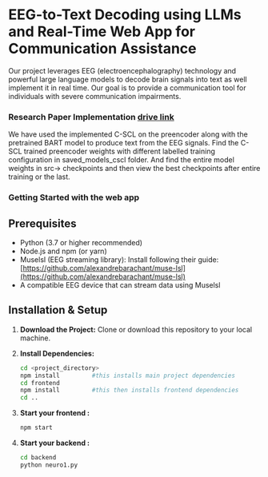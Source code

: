# EEG-to-Text Decoding using LLMs and Real-Time Web App for Communication Assistance

Our project leverages EEG (electroencephalography) technology and powerful large language models to decode brain signals into  text as well implement it in real time. Our goal is to provide a communication tool for individuals with severe communication impairments.

### Research Paper Implementation [drive link](https://drive.google.com/drive/folders/1Pep7mpqO65n41xJj0R9teEq9ex8wlekE?usp=drive_link)
We have used the implemented C-SCL on the preencoder along with the pretrained BART model to produce text from the EEG signals.
Find the C-SCL trained preencoder weights with different labelled training configuration in saved_models_cscl folder.
And find the entire model weights in src-> checkpoints and then view the best checkpoints after entire training or the last.

### Getting Started with the web app

## Prerequisites

* Python (3.7 or higher recommended)
* Node.js and npm (or yarn)
* Muselsl (EEG streaming library): Install following their guide: [https://github.com/alexandrebarachant/muse-lsl](https://github.com/alexandrebarachant/muse-lsl)
* A compatible EEG device that can stream data using Muselsl

## Installation & Setup

1. **Download the Project:** Clone or download this repository to your local machine.

2. **Install Dependencies:**
   ```bash
   cd <project_directory>
   npm install         #this installs main project dependencies
   cd frontend
   npm install         #this then installs frontend dependencies
   cd ..
3. **Start your frontend :**
   ```bash
   npm start 
4. **Start your backend :**
   ```bash
   cd backend
   python neuro1.py    

